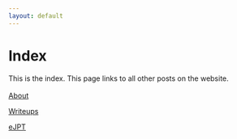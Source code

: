 ```yaml
---
layout: default
---
```


# Index

This is the index. This page links to all other posts on the website.
<br>
<br>
[About](https://thea1ch3m1st.github.io/2021/08/27/about.html)

[Writeups](https://thea1ch3m1st.github.io/2021/08/27/writeups.html)

[eJPT](https://thea1ch3m1st.github.io/2021/08/27/about.html)
